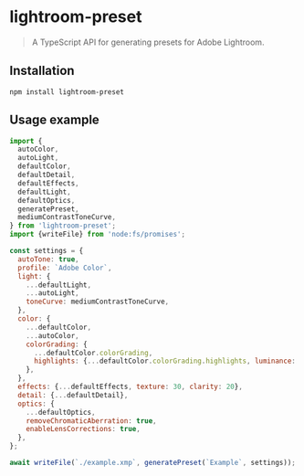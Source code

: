 # lightroom-preset

> A TypeScript API for generating presets for Adobe Lightroom.

## Installation

```
npm install lightroom-preset
```

## Usage example

```js
import {
  autoColor,
  autoLight,
  defaultColor,
  defaultDetail,
  defaultEffects,
  defaultLight,
  defaultOptics,
  generatePreset,
  mediumContrastToneCurve,
} from 'lightroom-preset';
import {writeFile} from 'node:fs/promises';
```

```js
const settings = {
  autoTone: true,
  profile: `Adobe Color`,
  light: {
    ...defaultLight,
    ...autoLight,
    toneCurve: mediumContrastToneCurve,
  },
  color: {
    ...defaultColor,
    ...autoColor,
    colorGrading: {
      ...defaultColor.colorGrading,
      highlights: {...defaultColor.colorGrading.highlights, luminance: -5},
    },
  },
  effects: {...defaultEffects, texture: 30, clarity: 20},
  detail: {...defaultDetail},
  optics: {
    ...defaultOptics,
    removeChromaticAberration: true,
    enableLensCorrections: true,
  },
};
```

```js
await writeFile(`./example.xmp`, generatePreset(`Example`, settings));
```
